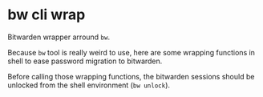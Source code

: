 # bw cli wrap
Bitwarden wrapper arround `bw`.

Because `bw` tool is really weird to use, here are some wrapping functions in shell to ease password migration to bitwarden.

Before calling those wrapping functions, the bitwarden sessions should be unlocked from the shell environment (`bw unlock`).
